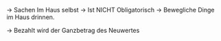 


-> Sachen Im Haus selbst 
-> Ist NICHT Obligatorisch
-> Bewegliche Dinge im Haus drinnen.

-> Bezahlt wird der Ganzbetrag des Neuwertes